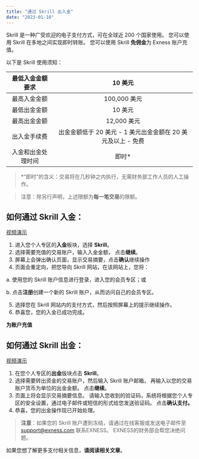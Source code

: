 ```yaml
---
title: "通过 Skrill 出入金"
date: "2023-01-10"
---
```


Skrill 是一种广受欢迎的电子支付方式，可在全球近 200 个国家使用。 您可以使用 Skrill 在多地之间实现即时转账。 您可以使用 Skrill **免佣金**为 Exness 账户充值。

以下是 Skrill 使用须知：

| 最低入金金额要求| 10 美元|
|:---------:|:-------:|
| 最高入金金额| 100,000 美元 |
| 最低出金金额| 10 美元|
| 最高出金金额| 12,000 美元|
| 出入金手续费| 出金金额低于 20 美元 - 1 美元出金金额在 20 美元及以上 - 免费 |
| 入金和出金处理时间 | 即时*|


> *“即时”的含义：交易将在几秒钟之内执行，无需财务部工作人员的人工操作。

> 注意：除另行声明，上述限额为**每一笔交易**的限额。

## **如何通过 Skrill 入金**：

[视频演示](https://haokan.baidu.com/v?vid=5153637280807942028&pd=pcshare)

1. 进入您个人专区的**入金**板块，选择 **Skrill**。
2. 选择需要充值的交易账户，输入入金金额， 点击**继续**。
3. 屏幕上会弹出确认页面，显示交易摘要，点击**确认**继续操作
4. 页面会重定向，把您导向 Skrill 网站，在该网站上，您将：

a. 使用您的 Skrill 账户信息进行登录，进入您的会员专区；或

b. 点击**注册**创建一个新的 Skrill 账户，从而访问自己的会员专区。

5. 选择您在 Skrill 网站内的支付方式，然后按照屏幕上的提示继续操作。
6. 恭喜您，您的入金已成功完成。

**为账户充值**

## **如何通过 Skrill 出金**：

[视频演示](https://haokan.baidu.com/v?vid=3434006093916000410&pd=pcshare)

1. 在您个人专区的**出金**版块点击 **Skrill**。
2. 选择需要转出资金的交易账户，然后输入 Skrill 账户邮箱， 再输入以您的交易账户货币为单位的出金金额。 点击**继续**。
3. 页面上将会显示交易摘要信息。 请输入您收到的验证码，系统将根据您个人专区的安全设置，通过电子邮件或短信的形式给您发送验证码。 点击**确认支付。**
4. 恭喜，您的出金操作现已开始处理。

> **注意**：如果您的 Skrill 账户遭到冻结，请通过在线客服或发送电子邮件至 support@exness.com 联系EXNESS。 EXNESS的财务部会帮您决绝问题。

如果您想了解更多支付相关信息，**请阅读相关文章**。
